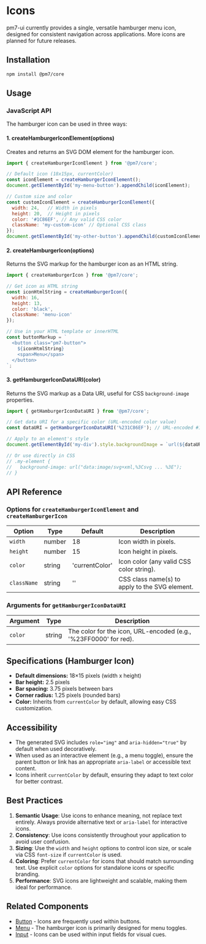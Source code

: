 # Icons

pm7-ui currently provides a single, versatile hamburger menu icon, designed for consistent navigation across applications. More icons are planned for future releases.

## Installation

```bash
npm install @pm7/core
```

## Usage

### JavaScript API

The hamburger icon can be used in three ways:

#### 1. createHamburgerIconElement(options)

Creates and returns an SVG DOM element for the hamburger icon.

```javascript
import { createHamburgerIconElement } from '@pm7/core';

// Default icon (18x15px, currentColor)
const iconElement = createHamburgerIconElement();
document.getElementById('my-menu-button').appendChild(iconElement);

// Custom size and color
const customIconElement = createHamburgerIconElement({
  width: 24,   // Width in pixels
  height: 20,  // Height in pixels
  color: '#1C86EF', // Any valid CSS color
  className: 'my-custom-icon' // Optional CSS class
});
document.getElementById('my-other-button').appendChild(customIconElement);
```

#### 2. createHamburgerIcon(options)

Returns the SVG markup for the hamburger icon as an HTML string.

```javascript
import { createHamburgerIcon } from '@pm7/core';

// Get icon as HTML string
const iconHtmlString = createHamburgerIcon({
  width: 16,
  height: 13,
  color: 'black',
  className: 'menu-icon'
});

// Use in your HTML template or innerHTML
const buttonMarkup = `
  <button class="pm7-button">
    ${iconHtmlString}
    <span>Menu</span>
  </button>
`;
```

#### 3. getHamburgerIconDataURI(color)

Returns the SVG markup as a Data URI, useful for CSS `background-image` properties.

```javascript
import { getHamburgerIconDataURI } from '@pm7/core';

// Get data URI for a specific color (URL-encoded color value)
const dataURI = getHamburgerIconDataURI('%231C86EF'); // URL-encoded #1C86EF

// Apply to an element's style
document.getElementById('my-div').style.backgroundImage = `url(${dataURI})`;

// Or use directly in CSS
// .my-element {
//   background-image: url("data:image/svg+xml,%3Csvg ... %3E");
// }
```

## API Reference

### Options for `createHamburgerIconElement` and `createHamburgerIcon`

| Option | Type | Default | Description |
|--------|------|---------|-------------|
| `width` | number | 18 | Icon width in pixels. |
| `height` | number | 15 | Icon height in pixels. |
| `color` | string | 'currentColor' | Icon color (any valid CSS color string). |
| `className` | string | '' | CSS class name(s) to apply to the SVG element. |

### Arguments for `getHamburgerIconDataURI`

| Argument | Type | Description |
|----------|------|-------------|
| `color` | string | The color for the icon, URL-encoded (e.g., '%23FF0000' for red). |

## Specifications (Hamburger Icon)

- **Default dimensions:** 18×15 pixels (width x height)
- **Bar height:** 2.5 pixels
- **Bar spacing:** 3.75 pixels between bars
- **Corner radius:** 1.25 pixels (rounded bars)
- **Color:** Inherits from `currentColor` by default, allowing easy CSS customization.

## Accessibility

- The generated SVG includes `role="img"` and `aria-hidden="true"` by default when used decoratively.
- When used as an interactive element (e.g., a menu toggle), ensure the parent button or link has an appropriate `aria-label` or accessible text content.
- Icons inherit `currentColor` by default, ensuring they adapt to text color for better contrast.

## Best Practices

1. **Semantic Usage**: Use icons to enhance meaning, not replace text entirely. Always provide alternative text or `aria-label` for interactive icons.
2. **Consistency**: Use icons consistently throughout your application to avoid user confusion.
3. **Sizing**: Use the `width` and `height` options to control icon size, or scale via CSS `font-size` if `currentColor` is used.
4. **Coloring**: Prefer `currentColor` for icons that should match surrounding text. Use explicit `color` options for standalone icons or specific branding.
5. **Performance**: SVG icons are lightweight and scalable, making them ideal for performance.

## Related Components

- [Button](../button/) - Icons are frequently used within buttons.
- [Menu](../menu/) - The hamburger icon is primarily designed for menu toggles.
- [Input](../input/) - Icons can be used within input fields for visual cues.